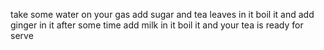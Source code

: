 take some water
on your gas
add sugar and tea leaves in it
boil it and add ginger in it
after some time add milk in it
boil it and your tea is ready for serve
